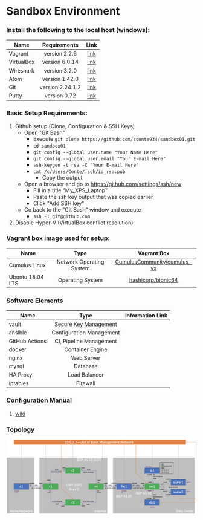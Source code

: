 # Sandbox Environment

### Install the following to the local host (windows):

| Name          | Requirements     | Link  |
| ------------- |:----------------:|:-----:|
| Vagrant       | version 2.2.6    | [link](https://releases.hashicorp.com/vagrant/2.2.6/vagrant_2.2.6_x86_64.msi) |
| VirtualBox    | version 6.0.14   | [link](https://download.virtualbox.org/virtualbox/6.0.14/VirtualBox-6.0.14-133895-Win.exe) |
| Wireshark     | version 3.2.0    | [link](https://1.na.dl.wireshark.org/win64/Wireshark-win64-3.2.0.exe) |
| Atom          | version 1.42.0   | [link](https://github.com/atom/atom/releases/download/v1.42.0/AtomSetup-x64.exe) |
| Git           | version 2.24.1.2 | [link](https://github.com/git-for-windows/git/releases/download/v2.24.1.windows.2/Git-2.24.1.2-64-bit.exe) |
| Putty         | version 0.72     | [link](https://the.earth.li/~sgtatham/putty/latest/w64/putty-64bit-0.73-installer.msi) |

### Basic Setup Requirements:

1. Github setup (Clone, Configuration & SSH Keys)
    * Open "Git Bash"
        * Execute ``` git clone https://github.com/sconte934/sandbox01.git ```
        * ``` cd sandbox01 ```
        * ``` git config --global user.name "Your Name Here" ```
        * ``` git config --global user.email "Your E-mail Here" ```
        * ``` ssh-keygen -t rsa -C "Your E-mail Here" ```
        * ``` cat /c/Users/Conte/.ssh/id_rsa.pub ```
            * Copy the output
    * Open a browser and go to https://github.com/settings/ssh/new
        * Fill in a title "My_XPS_Laptop"
        * Paste the ssh key output that was copied earlier
        * Click "Add SSH key"
    * Go back to the "Git Bash" window and execute
        * ``` ssh -T git@github.com ```
2. Disable Hyper-V (VirtualBox conflict resolution)

### Vagrant box image used for setup:
| Name              | Type                     |  Vagrant Box                 |
| ----------------- |:------------------------:| :---------------------------:|
| Cumulus Linux     | Network Operating System | [CumulusCommunity/cumulus-vx](https://app.vagrantup.com/CumulusCommunity/boxes/cumulus-vx)|
| Ubuntu 18.04 LTS  | Operating System         | [hashicorp/bionic64](https://app.vagrantup.com/hashicorp/boxes/bionic64)|

### Software Elements

| Name              | Type                     | Information Link                |
| ----------------- |:------------------------:|:---------------------------:|
| vault             | Secure Key Management    |                             |
| ansible           | Configuration Management |                             |
| GitHub Actions    | CI, Pipeline Management  |                             |
| docker            | Container Engine         |                             |
| nginx             | Web Server               |                             |
| mysql             | Database                 |                             |
| HA Proxy          | Load Balancer            |                             |
| iptables          | Firewall                 |                             |

### Configuration Manual

1. [wiki](https://github.com/sconte934/sandbox01/wiki)

### Topology

![Network Topology](diagram.png)
